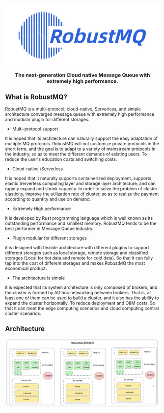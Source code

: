 <p  align="center">
  <picture>
    <img alt="GreptimeDB Logo" src="image/logo2.jpg" >
  </picture>
</p>
 <h3 align="center">
    The next-generation Cloud native Message Queue with extremely high performance.
</h3>

## What is RobustMQ?
RobustMQ is a multi-protocol, cloud-native, Serverless, and simple architecture converged message queue with extremely high performance and modular plugin for different storages. 

- Multi-protocol support

It is hoped that its architecture can naturally support the easy adaptation of multiple MQ protocols. RobustMQ will not customize private protocols in the short term, and the goal is to adapt to a variety of mainstream protocols in the industry, so as to meet the different demands of existing users. To reduce the user's education costs and switching costs.

- Cloud-native /Serverless

It is hoped that it naturally supports containerized deployment, supports elastic Serverless computing layer and storage layer architecture, and can rapidly expand and shrink capacity. In order to solve the problem of cluster elasticity, improve the utilization rate of cluster, so as to realize the payment according to quantity and use on demand.

- Extremely High performance

it is developed by Rust programming language which is well known as its outstanding performance and smallest memory. RobustMQ tends to be the best performer in Message Queue industry.

- Plugin modular for different storages

it is designed with flexible architecture with different plugins to support different storages such as local storage, remote storage and classified storages (Local for hot data and remote for cold data). So that it can fully tap into the cost of different storages and makes RobustMQ the most economical product.

- The architecture is simple 

it is expected that its system architecture is only composed of brokers, and the cluster is formed by AD hoc networking between brokers. That is, at least one of them can be used to build a cluster, and it also has the ability to expand the cluster horizontally. To reduce deployment and O&M costs. So that it can meet the edge computing scenarios and cloud computing central cluster scenarios.

## Architecture
![架构图](image/robustmq-architecture.png)
